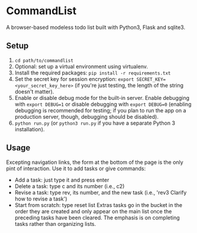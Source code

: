# CommandList
A browser-based modeless todo list built with Python3, Flask and sqlite3.

## Setup
1. `cd path/to/commandlist`
2. Optional: set up a virtual environment using virtualenv.
3. Install the required packages: `pip install -r requirements.txt`
4. Set the secret key for session encryption: `export SECRET_KEY=<your_secret_key_here>` (if you're just testing, the length of the string doesn't matter).
5. Enable or disable debug mode for the built-in server. Enable debugging with `export DEBUG=1` or disable debugging with `export DEBUG=0` (enabling debugging is recommended for testing; if you plan to run the app on a production server, though, debugging should be disabled).
6. `python run.py` (or `python3 run.py` if you have a separate Python 3 installation).

## Usage
Excepting navigation links, the form at the bottom of the page is the only pint of interaction. Use it to add tasks or give commands:
- Add a task: just type it and press enter
- Delete a task: type c and its number (i.e., c2)
- Revise a task: type rev, its number, and the new task (i.e., 'rev3 Clarify how to revise a task')
- Start from scratch: type reset list
Extras tasks go in the bucket in the order they are created and only appear on the main list once the preceding tasks have been cleared.
The emphasis is on completing tasks rather than organizing lists.

